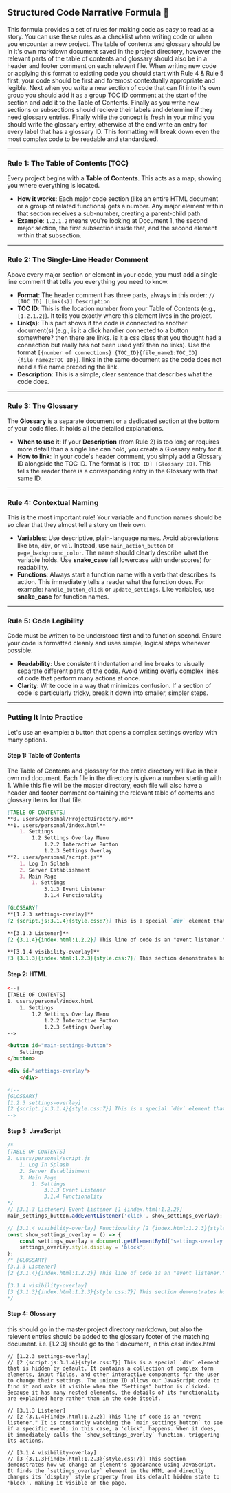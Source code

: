 ## Structured Code Narrative Formula 📖

This formula provides a set of rules for making code as easy to read as a story. You can use these rules as a checklist when writing code or when you encounter a new project. The table of contents and glossary should be in it's own markdown document saved in the project directory, however the relevant parts of the table of contents and glossary should also be in a header and footer comment on each relevent file. When writing new code or applying this format to existing code you should start with Rule 4 & Rule 5 first, your code should be first and foremost contextually appropriate and legible. Next when you write a new section of code that can fit into it's own group you should add it as a group TOC ID comment at the start of the section and add it to the Table of Contents. Finally as you write new sections or subsections should recieve their labels and determine if they need glossary entries. Finally while the concept is fresh in your mind you should write the glossary entry, otherwise at the end write an entry for every label that has a glossary ID. This formatting will break down even the most complex code to be readable and standardized.

-----

### Rule 1: The Table of Contents (TOC)

Every project begins with a **Table of Contents**. This acts as a map, showing you where everything is located.

  * **How it works**: Each major code section (like an entire HTML document or a group of related functions) gets a number. Any major element within that section receives a sub-number, creating a parent-child path.
  * **Example**: `1.2.1.2` means you're looking at Document 1, the second major section, the first subsection inside that, and the second element within that subsection.

-----

### Rule 2: The Single-Line Header Comment

Above every major section or element in your code, you must add a single-line comment that tells you everything you need to know.

  * **Format**: The header comment has three parts, always in this order: `// [TOC ID] [Link(s)] Description`
  * **TOC ID**: This is the location number from your Table of Contents (e.g., `[1.2.1.2]`). It tells you exactly where this element lives in the project.
  * **Link(s)**: This part shows if the code is connected to another document(s) (e.g., is it a click handler connected to a button somewhere? then there are links. is it a css class that you thought had a connection but really has not been used yet? then no links). Use the format `[{number of connections} {TOC_ID}{file_name1:TOC_ID}{file_name2:TOC_ID}]`. links in the same document as the code does not need a file name preceding the link.
  * **Description**: This is a simple, clear sentence that describes what the code does.

-----

### Rule 3: The Glossary

The **Glossary** is a separate document or a dedicated section at the bottom of your code files. It holds all the detailed explanations.

  * **When to use it**: If your **Description** (from Rule 2) is too long or requires more detail than a single line can hold, you create a Glossary entry for it.
  * **How to link**: In your code's header comment, you simply add a Glossary ID alongside the TOC ID. The format is `[TOC ID] [Glossary ID]`. This tells the reader there is a corresponding entry in the Glossary with that same ID.

-----

### Rule 4: Contextual Naming

This is the most important rule\! Your variable and function names should be so clear that they almost tell a story on their own.

  * **Variables**: Use descriptive, plain-language names. Avoid abbreviations like `btn`, `div`, or `val`. Instead, use `main_action_button` or `page_background_color`. The name should clearly describe what the variable holds. Use **snake\_case** (all lowercase with underscores) for readability.
  * **Functions**: Always start a function name with a verb that describes its action. This immediately tells a reader what the function does. For example: `handle_button_click` or `update_settings`. Like variables, use **snake\_case** for function names.

-----

### Rule 5: Code Legibility

Code must be written to be understood first and to function second. Ensure your code is formatted cleanly and uses simple, logical steps whenever possible.

  * **Readability**: Use consistent indentation and line breaks to visually separate different parts of the code. Avoid writing overly complex lines of code that perform many actions at once.
  * **Clarity**: Write code in a way that minimizes confusion. If a section of code is particularly tricky, break it down into smaller, simpler steps.

-----

### Putting It Into Practice

Let's use an example: a button that opens a complex settings overlay with many options.

#### **Step 1: Table of Contents**

The Table of Contents and glossary for the entire directory will live in their own md document. Each file in the directory is given a number starting with 1. While this file will be the master directory, each file will also have a header and footer comment containing the relevant table of contents and glossary items for that file.

```markdown
[TABLE OF CONTENTS]
**0. users/personal/ProjectDirectory.md**
**1. users/personal/index.html**
	1. Settings
		1.2 Settings Overlay Menu
			1.2.2 Interactive Button
			1.2.3 Settings Overlay
**2. users/personal/script.js**
	1. Log In Splash
	2. Server Establishment
	3. Main Page
		1. Settings
			3.1.3 Event Listener
			3.1.4 Functionality

[GLOSSARY]
**[1.2.3 settings-overlay]**
[2 {script.js:3.1.4}{style.css:7}] This is a special `div` element that is hidden by default. It contains a collection of complex form elements, input fields, and other interactive components for the user to change their settings. The unique ID allows our JavaScript code to find it and make it visible when the "Settings" button is clicked. Because it has many nested elements, the details of its functionality are explained here rather than in the code itself.

**[3.1.3 Listener]**
[2 {3.1.4}{index.html:1.2.2}] This line of code is an "event listener." It is constantly watching the `main_settings_button` to see if a specific event, in this case, a 'click', happens. When it does, it immediately calls the `show_settings_overlay` function, triggering its actions.

**[3.1.4 visibility-overlay]**
[3 {3.1.3}{index.html:1.2.3}{style.css:7}] This section demonstrates how we change an element's appearance using JavaScript. It finds the `settings_overlay` element in the HTML and directly changes its `display` style property from its default hidden state to 'block', making it visible on the page.
```

#### **Step 2: HTML**
```html
<--!
[TABLE OF CONTENTS]
1. users/personal/index.html
	1. Settings
		1.2 Settings Overlay Menu
			1.2.2 Interactive Button
			1.2.3 Settings Overlay
-->

<button id="main-settings-button">
    Settings
</button>

<div id="settings-overlay">
    </div>

<!--
[GLOSSARY]
[1.2.3 settings-overlay]
[2 {script.js:3.1.4}{style.css:7}] This is a special `div` element that is hidden by default. It contains a collection of complex form elements, input fields, and other interactive components for the user to change their settings. The unique ID allows our JavaScript code to find it and make it visible when the "Settings" button is clicked. Because it has many nested elements, the details of its functionality are explained here rather than in the code itself.
-->
```

#### **Step 3: JavaScript**

```javascript
/*
[TABLE OF CONTENTS]
2. users/personal/script.js
	1. Log In Splash
	2. Server Establishment
	3. Main Page
		1. Settings
			3.1.3 Event Listener
			3.1.4 Functionality
*/
// [3.1.3 Listener] Event Listener [1 {index.html:1.2.2}]
main_settings_button.addEventListener('click', show_settings_overlay);

// [3.1.4 visibility-overlay] Functionality [2 {index.html:1.2.3}{style.css:7}]
const show_settings_overlay = () => {
    const settings_overlay = document.getElementById('settings-overlay');
    settings_overlay.style.display = 'block';
};
/* [GLOSSARY]
[3.1.3 Listener]
[2 {3.1.4}{index.html:1.2.2}] This line of code is an "event listener." It is constantly watching the `main_settings_button` to see if a specific event, in this case, a 'click', happens. When it does, it immediately calls the `show_settings_overlay` function, triggering its actions.

[3.1.4 visibility-overlay]
[3 {3.1.3}{index.html:1.2.3}{style.css:7}] This section demonstrates how we change an element's appearance using JavaScript. It finds the `settings_overlay` element in the HTML and directly changes its `display` style property from its default hidden state to 'block', making it visible on the page.
*/

```

#### **Step 4: Glossary**
this should go in the master project directory markdown, but also the relevent entries should be added to the glossary footer of the matching document. i.e. [1.2.3] should go to the 1 document, in this case index.html
```text
// [1.2.3 settings-overlay]
// [2 {script.js:3.1.4}{style.css:7}] This is a special `div` element that is hidden by default. It contains a collection of complex form elements, input fields, and other interactive components for the user to change their settings. The unique ID allows our JavaScript code to find it and make it visible when the "Settings" button is clicked. Because it has many nested elements, the details of its functionality are explained here rather than in the code itself.

// [3.1.3 Listener]
// [2 {3.1.4}{index.html:1.2.2}] This line of code is an "event listener." It is constantly watching the `main_settings_button` to see if a specific event, in this case, a 'click', happens. When it does, it immediately calls the `show_settings_overlay` function, triggering its actions.

// [3.1.4 visibility-overlay]
// [3 {3.1.3}{index.html:1.2.3}{style.css:7}] This section demonstrates how we change an element's appearance using JavaScript. It finds the `settings_overlay` element in the HTML and directly changes its `display` style property from its default hidden state to 'block', making it visible on the page.

```


